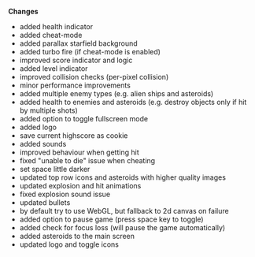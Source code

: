 **Changes**
- added health indicator
- added cheat-mode
- added parallax starfield background
- added turbo fire (if cheat-mode is enabled)
- improved score indicator and logic
- added level indicator
- improved collision checks (per-pixel collision)
- minor performance improvements
- added multiple enemy types (e.g. alien ships and asteroids)
- added health to enemies and asteroids (e.g. destroy objects only if hit by multiple shots)
- added option to toggle fullscreen mode
- added logo
- save current highscore as cookie
- added sounds
- improved behaviour when getting hit
- fixed "unable to die" issue when cheating
- set space little darker
- updated top row icons and asteroids with higher quality images
- updated explosion and hit animations
- fixed explosion sound issue
- updated bullets
- by default try to use WebGL, but fallback to 2d canvas on failure
- added option to pause game (press space key to toggle)
- added check for focus loss (will pause the game automatically)
- added asteroids to the main screen
- updated logo and toggle icons
